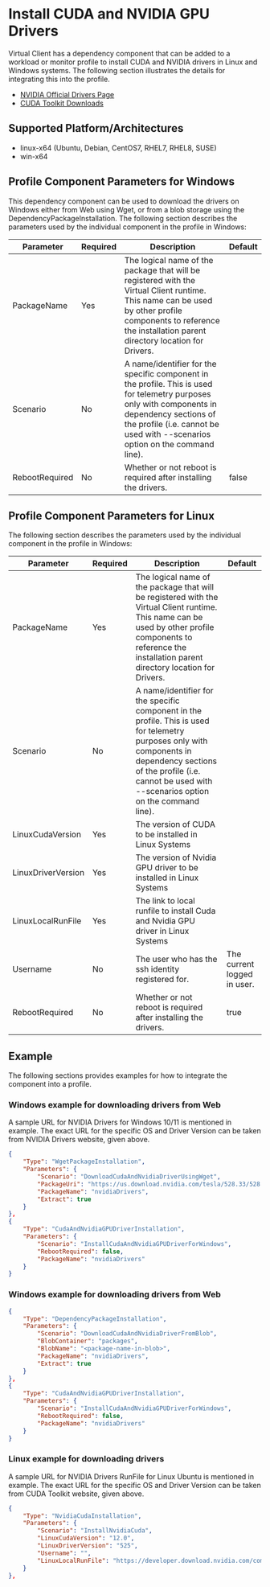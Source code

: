 ﻿# Install CUDA and NVIDIA GPU Drivers
Virtual Client has a dependency component that can be added to a workload or monitor profile to install CUDA and NVIDIA drivers in Linux and Windows systems. The following section illustrates the
details for integrating this into the profile.

- [NVIDIA Official Drivers Page](https://www.nvidia.com/Download/index.aspx)
- [CUDA Toolkit Downloads](https://developer.nvidia.com/cuda-downloads)

## Supported Platform/Architectures
* linux-x64 (Ubuntu, Debian, CentOS7, RHEL7, RHEL8, SUSE)
* win-x64

## Profile Component Parameters for Windows
This dependency component can be used to download the drivers on Windows either from Web using Wget, or from a blob storage using the DependencyPackageInstallation. 
The following section describes the parameters used by the individual component in the profile in Windows:

| **Parameter** | **Required** | **Description**            |                 **Default**                     |
|---------------|--------------|----------------------------|-------------------------------------------------|
| PackageName   | Yes          | The logical name of the package that will be registered with the Virtual Client runtime. This name can be used by other profile components to reference the installation parent directory location for Drivers. |  |
| Scenario      | No           | A name/identifier for the specific component in the profile. This is used for telemetry purposes only with components in dependency sections of the profile (i.e. cannot be used with --scenarios option on the command line). |  |
| RebootRequired | No | Whether or not reboot is required after installing the drivers. | false |

## Profile Component Parameters for Linux
The following section describes the parameters used by the individual component in the profile in Windows:

| **Parameter** | **Required** | **Description**            |                 **Default**                     |
|---------------|--------------|----------------------------|-------------------------------------------------|
| PackageName   | Yes          | The logical name of the package that will be registered with the Virtual Client runtime. This name can be used by other profile components to reference the installation parent directory location for Drivers. |  |
| Scenario      | No           | A name/identifier for the specific component in the profile. This is used for telemetry purposes only with components in dependency sections of the profile (i.e. cannot be used with --scenarios option on the command line). |  |
| LinuxCudaVersion | Yes | The version of CUDA to be installed in Linux Systems |  |
| LinuxDriverVersion | Yes | The version of Nvidia GPU driver to be installed in Linux Systems |  |
| LinuxLocalRunFile | Yes | The link to local runfile to install Cuda and Nvidia GPU driver in Linux Systems | |
| Username | No | The user who has the ssh identity registered for. | The current logged in user. |
| RebootRequired | No | Whether or not reboot is required after installing the drivers. | true |

## Example
The following sections provides examples for how to integrate the component into a profile.
  
### Windows example for downloading drivers from Web
A sample URL for NVIDIA Drivers for Windows 10/11 is mentioned in example. The exact URL for the specific OS and Driver Version can be taken from NVIDIA Drivers website, given above.
  <div class="code-section">

  ```json
  {
      "Type": "WgetPackageInstallation",
      "Parameters": {
          "Scenario": "DownloadCudaAndNvidiaDriverUsingWget",
          "PackageUri": "https://us.download.nvidia.com/tesla/528.33/528.33-data-center-tesla-desktop-win10-win11-64bit-dch-international.exe",
          "PackageName": "nvidiaDrivers",
          "Extract": true
      }
  },
  {
      "Type": "CudaAndNvidiaGPUDriverInstallation",
      "Parameters": {
          "Scenario": "InstallCudaAndNvidiaGPUDriverForWindows",
          "RebootRequired": false,
          "PackageName": "nvidiaDrivers"  
      }
  }
  ```
  </div>
  
### Windows example for downloading drivers from Web

  <div class="code-section">

  ```json
{
      "Type": "DependencyPackageInstallation",
      "Parameters": {
          "Scenario": "DownloadCudaAndNvidiaDriverFromBlob",
          "BlobContainer": "packages",
          "BlobName": "<package-name-in-blob>",
          "PackageName": "nvidiaDrivers",
          "Extract": true
      }
  },
  {
      "Type": "CudaAndNvidiaGPUDriverInstallation",
      "Parameters": {
          "Scenario": "InstallCudaAndNvidiaGPUDriverForWindows",
          "RebootRequired": false,
          "PackageName": "nvidiaDrivers"  
      }
  }
  ```
  </div>
  

### Linux example for downloading drivers
A sample URL for NVIDIA Drivers RunFile for Linux Ubuntu is mentioned in example. The exact URL for the specific OS and Driver Version can be taken from CUDA Toolkit website, given above.
  <div class="code-section">

  ```json
  {
      "Type": "NvidiaCudaInstallation",
      "Parameters": {
          "Scenario": "InstallNvidiaCuda",
          "LinuxCudaVersion": "12.0",
          "LinuxDriverVersion": "525",
          "Username": "",
          "LinuxLocalRunFile": "https://developer.download.nvidia.com/compute/cuda/12.0.0/local_installers/cuda_12.0.0_525.60.13_linux.run"
      }
  },
  ```
  </div>